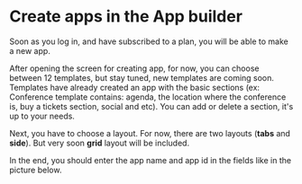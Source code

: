 # Create apps in the App builder

Soon as you log in, and have subscribed to a plan, you will be able to make a new app.

After opening the screen for creating app, for now, you can choose between 12 templates, but stay tuned, new templates are coming soon. Templates have already created an app with the basic sections \(ex: Conference template contains: agenda, the location where the conference is, buy a tickets section, social and etc\). You can add or delete a section, it's up to your needs.

Next, you have to choose a layout. For now, there are two layouts \(**tabs** and **side**\). But very soon **grid** layout will be included.

In the end, you should enter the app name and app id in the fields like in the picture below.

